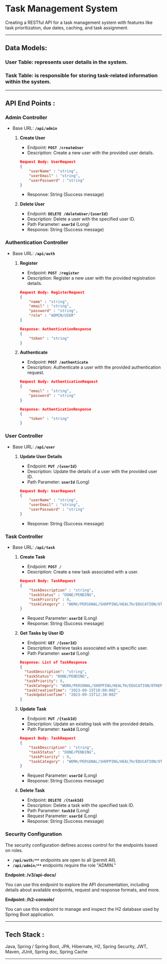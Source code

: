 # Task Management System

Creating a RESTful API for a task management system with features like task prioritization, due dates, caching, and task assignment.

---

## Data Models:

### **User Table:** represents user details in the system.

### **Task Table:** is responsible for storing task-related information within the system.

---

## API End Points :

### **Admin Controller**

- Base URL: **`/api/admin`**
    1. **Create User**
        - Endpoint: **`POST /createUser`**
        - Description: Create a new user with the provided user details.
        
        ```json
        Request Body: UserRequest
        {
            "userName" : "string",
            "userEmail" : "string",
            "userPassword" : "string"
        }
        ```
        
        - Response: String (Success message)
    2. **Delete User**
        - Endpoint: **`DELETE /deleteUser/{userId}`**
        - Description: Delete a user with the specified user ID.
        - Path Parameter: **`userId`** (Long)
        - Response: String (Success message)

### **Authentication Controller**

- Base URL: **`/api/auth`**
    1. **Register**
        - Endpoint: **`POST /register`**
        - Description: Register a new user with the provided registration details.
        
        ```json
        Request Body: RegisterRequest
        {
            "name" : "string",
            "email" : "string",
            "password" : "string",
            "role" : "ADMIN/USER"
        }
        ```
        
        ```json
        Response: AuthenticationResponse
        {
            "token" : "string"
        }
        ```
        
    2. **Authenticate**
        - Endpoint: **`POST /authenticate`**
        - Description: Authenticate a user with the provided authentication request.
        
        ```json
        Request Body: AuthenticationRequest
        {
            "email" : "string",
            "password" : "string"
        }
        ```
        
        ```json
        Response: AuthenticationResponse
        {
            "token" : "string"
        }
        ```
        

### **User Controller**

- Base URL: **`/api/user`**
    1. **Update User Details**
        - Endpoint: **`PUT /{userId}`**
        - Description: Update the details of a user with the provided user ID.
        - Path Parameter: **`userId`** (Long)
        
        ```json
        Request Body: UserRequest
        {
            "userName" : "string",
            "userEmail" : "string",
            "userPassword" : "string"
        }
        ```
        
        - Response: String (Success message)

### **Task Controller**

- Base URL: **`/api/task`**
    1. **Create Task**
        - Endpoint: **`POST /`**
        - Description: Create a new task associated with a user.
        
        ```json
        Request Body: TaskRequest
        {
            "taskDescription" : "string",
            "taskStatus" : "DONE/PENDING",
            "taskPriority" : 0,
            "taskCategory" : "WORK/PERSONAL/SHOPPING/HEALTH/EDUCATION/OTHER"
        }
        ```
        
        - Request Parameter: **`userId`** (Long)
        - Response: String (Success message)
    2. **Get Tasks by User ID**
        - Endpoint: **`GET /{userId}`**
        - Description: Retrieve tasks associated with a specific user.
        - Path Parameter: **`userId`** (Long)
        
        ```json
        Response: List of TaskResponse
        {
          "taskDescription": "string",
          "taskStatus": "DONE/PENDING",
          "taskPriority": 0,
          "taskCategory": "WORK/PERSONAL/SHOPPING/HEALTH/EDUCATION/OTHER",
          "taskCreationTime": "2023-09-15T10:00:00Z",
          "taskUpdationTime": "2023-09-15T12:30:00Z"
        }
        ```
        
    3. **Update Task**
        - Endpoint: **`PUT /{taskId}`**
        - Description: Update an existing task with the provided details.
        - Path Parameter: **`taskId`** (Long)
        
        ```json
        Request Body: TaskRequest
        {
            "taskDescription" : "string",
            "taskStatus" : "DONE/PENDING",
            "taskPriority" : 0,
            "taskCategory" : "WORK/PERSONAL/SHOPPING/HEALTH/EDUCATION/OTHER"
        }
        ```
        
        - Request Parameter: **`userId`** (Long)
        - Response: String (Success message)
    4. **Delete Task**
        - Endpoint: **`DELETE /{taskId}`**
        - Description: Delete a task with the specified task ID.
        - Path Parameter: **`taskId`** (Long)
        - Request Parameter: **`userId`** (Long)
        - Response: String (Success message)

### **Security Configuration**

The security configuration defines access control for the endpoints based on roles.

- **`/api/auth/**`** endpoints are open to all (permit All).
- **`/api/admin/**`** endpoints require the role "ADMIN."
  
**Endpoint: /v3/api-docs/**

You can use this endpoint to explore the API documentation, including details about available endpoints, request and response formats, and more.

**Endpoint: /h2-console/**

You can use this endpoint to manage and inspect the H2 database used by  Spring Boot application.

---

## **Tech Stack :**

Java, Spring / Spring Boot, JPA, Hibernate, H2, Spring Security,  JWT, Maven, JUnit, Spring doc, Spring Cache

---
